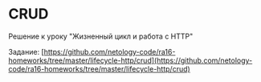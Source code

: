 # CRUD

Решение к уроку "Жизненный цикл и работа с HTTP"

Задание: [https://github.com/netology-code/ra16-homeworks/tree/master/lifecycle-http/crud](https://github.com/netology-code/ra16-homeworks/tree/master/lifecycle-http/crud)
